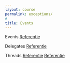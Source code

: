 ```yaml
---
layout: course
permalink: exceptions/
#
title: Events
---
```


Events
[Referentie](https://docs.microsoft.com/en-us/dotnet/csharp/programming-guide/events/)

Delegates
[Referentie](https://docs.microsoft.com/en-us/dotnet/csharp/programming-guide/delegates/index)

Threads
[Referentie](https://docs.microsoft.com/en-us/dotnet/standard/threading/)
[Referentie](https://docs.microsoft.com/en-us/dotnet/standard/threading/)